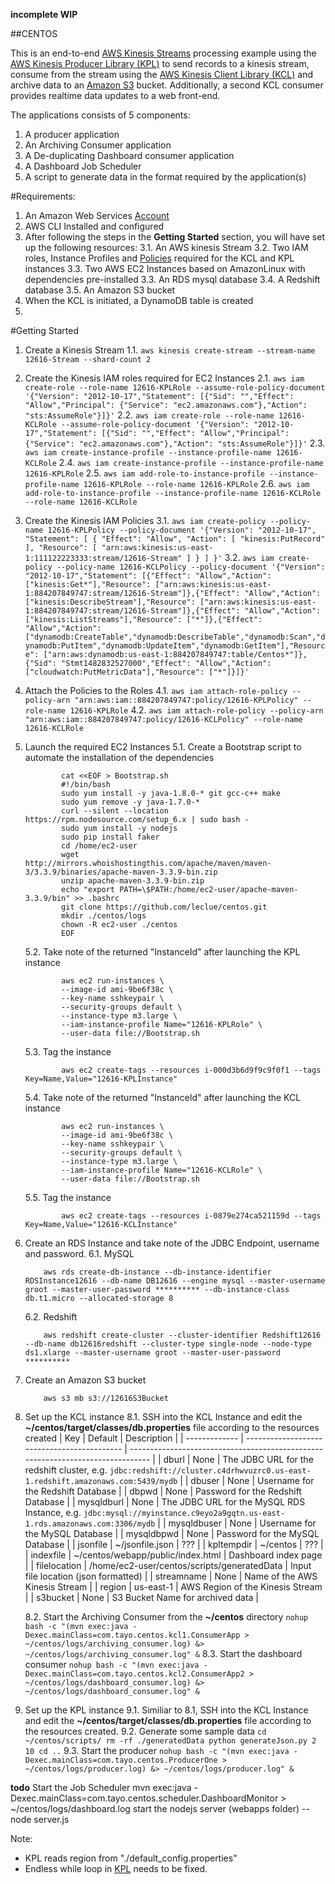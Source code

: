 **incomplete WIP**


##CENTOS

This is an end-to-end [AWS Kinesis Streams](https://aws.amazon.com/kinesis/streams/) processing example using the [AWS Kinesis Producer Library (KPL)](http://docs.aws.amazon.com/streams/latest/dev/developing-producers-with-kpl.html) to send records to a kinesis stream, consume from the stream using the [AWS Kinesis Client Library (KCL)](http://docs.aws.amazon.com/streams/latest/dev/developing-consumers-with-kcl.html) and archive data to an [Amazon S3](http://docs.aws.amazon.com/AmazonS3/latest/dev/Welcome.html) bucket. Additionally, a second KCL consumer provides realtime data updates to a web front-end. 

The applications consists of 5 components:

1. A producer application
2. An Archiving Consumer application
3. A De-duplicating Dashboard consumer application
4. A Dashboard Job Scheduler
5. A script to generate data in the format required by the application(s)

#Requirements:
1. An Amazon Web Services [Account](https://aws.amazon.com/free/?sc_channel=PS&sc_campaign=acquisition_ZA&sc_publisher=google&sc_medium=cloud_computing_b&sc_content=aws_account_e&sc_detail=aws%20account&sc_category=cloud_computing&sc_segment=77706639422&sc_matchtype=e&sc_country=ZA&s_kwcid=AL!4422!3!77706639422!e!!g!!aws%20account&ef_id=V9u@TgAABMH86aOm:20161227051709:s)
2. AWS CLI Installed and configured
3. After following the steps in the **Getting Started** section, you will have set up the following resources:
    3.1. An AWS kinesis Stream
    3.2. Two IAM roles, Instance Profiles and [Policies](http://docs.aws.amazon.com/streams/latest/dev/controlling-access.html) required for the KCL and KPL instances
    3.3. Two AWS EC2 Instances based on AmazonLinux with dependencies pre-installed
    3.3. An RDS mysql database
    3.4. A Redshift database
    3.5. An Amazon S3 bucket
4. When the KCL is initiated, a DynamoDB table is created
5. 

#Getting Started
1. Create a Kinesis Stream
    1.1. ```aws kinesis create-stream --stream-name 12616-Stream --shard-count 2```
2. Create the Kinesis IAM roles required for EC2 Instances
    2.1. ```aws iam create-role --role-name 12616-KPLRole --assume-role-policy-document '{"Version": "2012-10-17","Statement": [{"Sid": "","Effect": "Allow","Principal": {"Service": "ec2.amazonaws.com"},"Action": "sts:AssumeRole"}]}'```
    2.2. ```aws iam create-role --role-name 12616-KCLRole --assume-role-policy-document '{"Version": "2012-10-17","Statement": [{"Sid": "","Effect": "Allow","Principal": {"Service": "ec2.amazonaws.com"},"Action": "sts:AssumeRole"}]}'```
    2.3. ```aws iam create-instance-profile --instance-profile-name 12616-KCLRole```
    2.4. ```aws iam create-instance-profile --instance-profile-name 12616-KPLRole```
    2.5. ```aws iam add-role-to-instance-profile --instance-profile-name 12616-KPLRole --role-name 12616-KPLRole```
    2.6. ```aws iam add-role-to-instance-profile --instance-profile-name 12616-KCLRole --role-name 12616-KCLRole```
3. Create the Kinesis IAM Policies
    3.1. ```aws iam create-policy --policy-name 12616-KPLPolicy --policy-document '{"Version": "2012-10-17", "Statement": [ { "Effect": "Allow", "Action": [ "kinesis:PutRecord" ], "Resource": [ "arn:aws:kinesis:us-east-1:111122223333:stream/12616-Stream" ] } ] }'```
    3.2. ```aws iam create-policy --policy-name 12616-KCLPolicy --policy-document '{"Version": "2012-10-17","Statement": [{"Effect": "Allow","Action": ["kinesis:Get*"],"Resource": ["arn:aws:kinesis:us-east-1:884207849747:stream/12616-Stream"]},{"Effect": "Allow","Action": ["kinesis:DescribeStream"],"Resource": ["arn:aws:kinesis:us-east-1:884207849747:stream/12616-Stream"]},{"Effect": "Allow","Action": ["kinesis:ListStreams"],"Resource": ["*"]},{"Effect": "Allow","Action": ["dynamodb:CreateTable","dynamodb:DescribeTable","dynamodb:Scan","dynamodb:PutItem","dynamodb:UpdateItem","dynamodb:GetItem"],"Resource": ["arn:aws:dynamodb:us-east-1:884207849747:table/Centos*"]},{"Sid": "Stmt1482832527000","Effect": "Allow","Action": ["cloudwatch:PutMetricData"],"Resource": ["*"]}]}'```
4. Attach the Policies to the Roles
    4.1. ```aws iam attach-role-policy --policy-arn "arn:aws:iam::884207849747:policy/12616-KPLPolicy" --role-name 12616-KPLRole```
    4.2. ```aws iam attach-role-policy --policy-arn "arn:aws:iam::884207849747:policy/12616-KCLPolicy" --role-name 12616-KCLRole```
5. Launch the required EC2 Instances
    5.1. Create a Bootstrap script to automate the installation of the dependencies
    ```
            cat <<EOF > Bootstrap.sh
            #!/bin/bash
            sudo yum install -y java-1.8.0-* git gcc-c++ make
            sudo yum remove -y java-1.7.0-*
            curl --silent --location https://rpm.nodesource.com/setup_6.x | sudo bash -
            sudo yum install -y nodejs
            sudo pip install faker
            cd /home/ec2-user 
            wget http://mirrors.whoishostingthis.com/apache/maven/maven-3/3.3.9/binaries/apache-maven-3.3.9-bin.zip
            unzip apache-maven-3.3.9-bin.zip
            echo "export PATH=\$PATH:/home/ec2-user/apache-maven-3.3.9/bin" >> .bashrc
            git clone https://github.com/leclue/centos.git
            mkdir ./centos/logs
            chown -R ec2-user ./centos
            EOF
    ```
    5.2. Take note of the returned "InstanceId" after launching the KPL instance
    ``` 
            aws ec2 run-instances \
            --image-id ami-9be6f38c \
            --key-name sshkeypair \
            --security-groups default \
            --instance-type m3.large \
            --iam-instance-profile Name="12616-KPLRole" \
            --user-data file://Bootstrap.sh
    ```
    5.3. Tag the instance
    ```
            aws ec2 create-tags --resources i-000d3b6d9f9c9f0f1 --tags Key=Name,Value="12616-KPLInstance"
    ```
    5.4. Take note of the returned "InstanceId" after launching the KCL instance
    ``` 
            aws ec2 run-instances \
            --image-id ami-9be6f38c \
            --key-name sshkeypair \
            --security-groups default \
            --instance-type m3.large \
            --iam-instance-profile Name="12616-KCLRole" \
            --user-data file://Bootstrap.sh
    ```
    5.5. Tag the instance
    ```
            aws ec2 create-tags --resources i-0879e274ca521159d --tags Key=Name,Value="12616-KCLInstance"
    ```
6. Create an RDS Instance and take note of the JDBC Endpoint, username and password.
    6.1. MySQL
    ```
        aws rds create-db-instance --db-instance-identifier RDSInstance12616 --db-name DB12616 --engine mysql --master-username groot --master-user-password ********** --db-instance-class db.t1.micro --allocated-storage 8
    ```
    6.2. Redshift
    ```
        aws redshift create-cluster --cluster-identifier Redshift12616 --db-name db12616redshift --cluster-type single-node --node-type ds1.xlarge --master-username groot --master-user-password **********
    ```
7. Create an Amazon S3 bucket
    ```
        aws s3 mb s3://12616S3Bucket
    ```

8. Set up the KCL instance
    8.1. SSH into the KCL Instance and edit the **~/centos/target/classes/db.properties** file according to the resources created
| Key           | Default                                     | Description                                                                     |
| ------------- | ------------------------------------------- | ------------------------------------------------------------------------------- |
| dburl         | None                                        | The JDBC URL for the redshift cluster, e.g. `jdbc:redshift://cluster.c4drhwvuzrc0.us-east-1.redshift.amazonaws.com:5439/mydb` |
| dbuser        | None                                        | Username for the Redshift Database                                              |
| dbpwd         | None                                        | Password for the Redshift Database                                              |
| mysqldburl    | None                                        | The JDBC URL for the MySQL RDS Instance, e.g. `jdbc:mysql://myinstance.c9eyo2a9gqtn.us-east-1.rds.amazonaws.com:3306/mydb`      |
| mysqldbuser   | None                                        | Username for the MySQL Database                                                 |
| mysqldbpwd    | None                                        | Password for the MySQL Database                                                 |
| jsonfile      | ~/jsonfile.json                             | ???                                                                             |
| kpltempdir    | ~/centos                                    | ???                                                                             |
| indexfile     | ~/centos/webapp/public/index.html           | Dashboard index page                                                            |
| filelocation  | /home/ec2-user/centos/scripts/generatedData | Input file location (json formatted)                                            |
| streamname    | None                                        | Name of the AWS Kinesis Stream                                                  |
| region        | us-east-1                                   | AWS Region of the Kinesis Stream                                                |
| s3bucket      | None                                        | S3 Bucket Name for archived data                                                |

    8.2. Start the Archiving Consumer from the **~/centos** directory
        ```
        nohup bash -c "(mvn exec:java -Dexec.mainClass=com.tayo.centos.kcl1.ConsumerApp > ~/centos/logs/archiving_consumer.log) &> ~/centos/logs/archiving_consumer.log" &
        ```
    8.3. Start the dashboard consumer
        ```
        nohup bash -c "(mvn exec:java -Dexec.mainClass=com.tayo.centos.kcl2.ConsumerApp2 > ~/centos/logs/dashboard_consumer.log) &> ~/centos/logs/dashboard_consumer.log" &
        ```
9. Set up the KPL instance
    9.1. Similiar to 8.1, SSH into the KCL Instance and edit the **~/centos/target/classes/db.properties** file according to the resources created.
    9.2. Generate some sample data
        ```
        cd ~/centos/scripts/
        rm -rf ./generatedData
        python generateJson.py 2 10
        cd ..
        ```
    9.3. Start the producer
        ```
        nohup bash -c "(mvn exec:java -Dexec.mainClass=com.tayo.centos.ProducerOne > ~/centos/logs/producer.log) &> ~/centos/logs/producer.log" &
        ```

**todo**
Start the Job Scheduler
mvn exec:java -Dexec.mainClass=com.tayo.centos.scheduler.DashboardMonitor > ~/centos/logs/dashboard.log
start the nodejs server (webapps folder) -- node server.js

Note: 
* KPL reads region from "./default_config.properties"
* Endless while loop in [KPL](https://github.com/leclue/centos/blob/master/src/main/java/com/tayo/centos/ProducerOne.java#L127) needs to be fixed.



